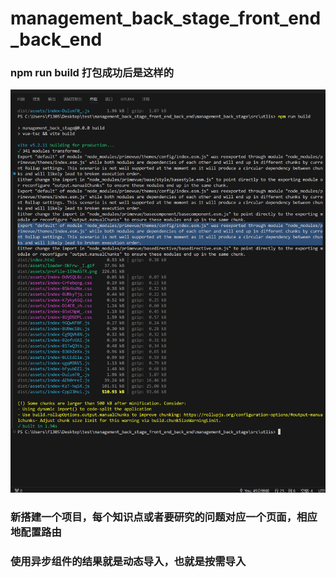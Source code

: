 # management_back_stage_front_end_back_end

### npm run build 打包成功后是这样的
![alt text](<management_back_stage/public/npm run build 打包成功后是这样的.png>)

### 新搭建一个项目，每个知识点或者要研究的问题对应一个页面，相应地配置路由

### 使用异步组件的结果就是动态导入，也就是按需导入